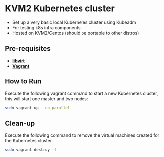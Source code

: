 # KVM2 Kubernetes cluster

- Set up a very basic local Kubernetes cluster using Kubeadm
- For testing k8s infra components
- Hosted on KVM2/Centos
    (should be portable to other distros)     

## Pre-requisites

 * **[libvirt](https://wiki.centos.org/HowTos/KVM)**
 * **[Vagrant](https://www.vagrantup.com)**

## How to Run

Execute the following vagrant command to start a new Kubernetes cluster, this will start one master and two nodes:

```sh
sudo vagrant up --no-parallel
```

## Clean-up

Execute the following command to remove the virtual machines created for the Kubernetes cluster.

```sh
sudo vagrant destroy -f
```
